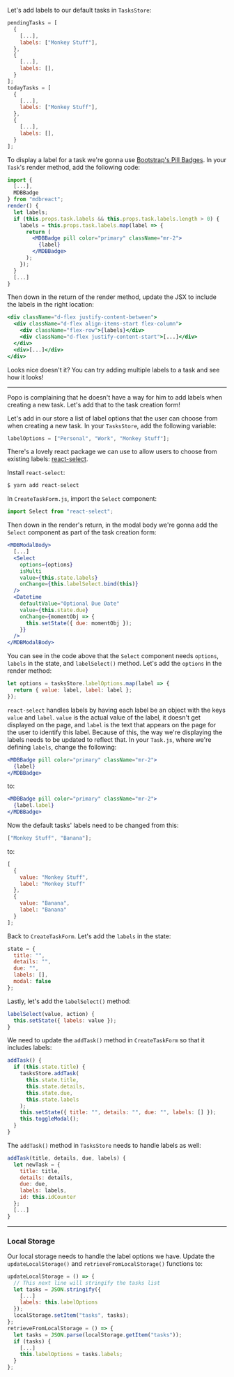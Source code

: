 Let's add labels to our default tasks in `TasksStore`:

```jsx
pendingTasks = [
  {
    [...],
    labels: ["Monkey Stuff"],
  },
  {
    [...],
    labels: [],
  }
];
todayTasks = [
  {
    [...],
    labels: ["Monkey Stuff"],
  },
  {
    [...],
    labels: [],
  }
];
```

To display a label for a task we're gonna use [Bootstrap's Pill Badges](https://mdbootstrap.com/docs/react/components/badges/#pills). In your `Task`'s render method, add the following code:

```jsx
import {
  [...],
  MDBBadge
} from "mdbreact";
render() {
  let labels;
  if (this.props.task.labels && this.props.task.labels.length > 0) {
    labels = this.props.task.labels.map(label => {
      return (
        <MDBBadge pill color="primary" className="mr-2">
          {label}
        </MDBBadge>
      );
    });
  }
  [...]
}
```

Then down in the return of the render method, update the JSX to include the labels in the right location:

```jsx
<div className="d-flex justify-content-between">
  <div className="d-flex align-items-start flex-column">
    <div className="flex-row">{labels}</div>
    <div className="d-flex justify-content-start">[...]</div>
  </div>
  <div>[...]</div>
</div>
```

Looks nice doesn't it? You can try adding multiple labels to a task and see how it looks!

---

Popo is complaining that he doesn't have a way for him to add labels when creating a new task. Let's add that to the task creation form!

Let's add in our store a list of label options that the user can choose from when creating a new task. In your `TasksStore`, add the following variable:

```jsx
labelOptions = ["Personal", "Work", "Monkey Stuff"];
```

There's a lovely react package we can use to allow users to choose from existing labels: [react-select](https://react-select.com/).

Install `react-select`:

```bash
$ yarn add react-select
```

In `CreateTaskForm.js`, import the `Select` component:

```jsx
import Select from "react-select";
```

Then down in the render's return, in the modal body we're gonna add the `Select` component as part of the task creation form:

```jsx
<MDBModalBody>
  [...]
  <Select
    options={options}
    isMulti
    value={this.state.labels}
    onChange={this.labelSelect.bind(this)}
  />
  <Datetime
    defaultValue="Optional Due Date"
    value={this.state.due}
    onChange={momentObj => {
      this.setState({ due: momentObj });
    }}
  />
</MDBModalBody>
```

You can see in the code above that the `Select` component needs `options`, `labels` in the state, and `labelSelect()` method. Let's add the `options` in the render method:

```jsx
let options = tasksStore.labelOptions.map(label => {
  return { value: label, label: label };
});
```

`react-select` handles labels by having each label be an object with the keys `value` and `label`. `value` is the actual value of the label, it doesn't get displayed on the page, and `label` is the text that appears on the page for the user to identify this label. Because of this, the way we're displaying the labels needs to be updated to reflect that. In your `Task.js`, where we're defining `labels`, change the following:

```jsx
<MDBBadge pill color="primary" className="mr-2">
  {label}
</MDBBadge>
```

to:

```jsx
<MDBBadge pill color="primary" className="mr-2">
  {label.label}
</MDBBadge>
```

Now the default tasks' labels need to be changed from this:

```jsx
["Monkey Stuff", "Banana"];
```

to:

```jsx
[
  {
    value: "Monkey Stuff",
    label: "Monkey Stuff"
  },
  {
    value: "Banana",
    label: "Banana"
  }
];
```

Back to `CreateTaskForm`. Let's add the `labels` in the state:

```jsx
state = {
  title: "",
  details: "",
  due: "",
  labels: [],
  modal: false
};
```

Lastly, let's add the `labelSelect()` method:

```jsx
labelSelect(value, action) {
  this.setState({ labels: value });
}
```

We need to update the `addTask()` method in `CreateTaskForm` so that it includes labels:

```jsx
addTask() {
  if (this.state.title) {
    tasksStore.addTask(
      this.state.title,
      this.state.details,
      this.state.due,
      this.state.labels
    );
    this.setState({ title: "", details: "", due: "", labels: [] });
    this.toggleModal();
  }
}
```

The `addTask()` method in `TasksStore` needs to handle labels as well:

```jsx
addTask(title, details, due, labels) {
  let newTask = {
    title: title,
    details: details,
    due: due,
    labels: labels,
    id: this.idCounter
  };
  [...]
}
```

---

### Local Storage

Our local storage needs to handle the label options we have. Update the `updateLocalStorage()` and `retrieveFromLocalStorage()` functions to:

```jsx
updateLocalStorage = () => {
  // This next line will stringify the tasks list
  let tasks = JSON.stringify({
    [...]
    labels: this.labelOptions
  });
  localStorage.setItem("tasks", tasks);
};
retrieveFromLocalStorage = () => {
  let tasks = JSON.parse(localStorage.getItem("tasks"));
  if (tasks) {
    [...]
    this.labelOptions = tasks.labels;
  }
};
```
